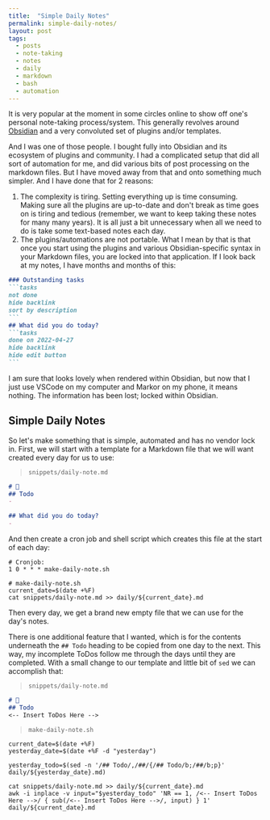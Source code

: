 ```yaml
---
title:  "Simple Daily Notes" 
permalink: simple-daily-notes/
layout: post
tags: 
  - posts
  - note-taking
  - notes
  - daily
  - markdown
  - bash
  - automation
---
```


It is very popular at the moment in some circles online to show off one's personal note-taking process/system. This generally revolves around [Obsidian](https://obsidian.md/) and a very convoluted set of plugins and/or templates. 

And I was one of those people. I bought fully into Obsidian and its ecosystem of plugins and community. I had a complicated setup that did all sort of automation for me, and did various bits of post processing on the markdown files. But I have moved away from that and onto something much simpler. And I have done that for 2 reasons:

1. The complexity is tiring. Setting everything up is time consuming. Making sure all the plugins are up-to-date and don't break as time goes on is tiring and tedious (remember, we want to keep taking these notes for many many years). It is all just a bit unnecessary when all we need to do is take some text-based notes each day.
1. The plugins/automations are not portable. What I mean by that is that once you start using the plugins and various Obsidian-specific syntax in your Markdown files, you are locked into that application. If I look back at my notes, I have months and months of this:

````markdown
### Outstanding tasks
```tasks
not done
hide backlink
sort by description
```
## What did you do today?
```tasks
done on 2022-04-27
hide backlink
hide edit button
```
````

I am sure that looks lovely when rendered within Obsidian, but now that I just use VSCode on my computer and Markor on my phone, it means nothing. The information has been lost; locked within Obsidian.

## Simple Daily Notes

So let's make something that is simple, automated and has no vendor lock in. First, we will start with a template for a Markdown file that we will want created every day for us to use: 

> `snippets/daily-note.md`
```markdown
# 📓
## Todo
- 

## What did you do today?
- 
```

And then create a cron job and shell script which creates this file at the start of each day:

```shell
# Cronjob: 
1 0 * * * make-daily-note.sh

# make-daily-note.sh
current_date=$(date +%F)
cat snippets/daily-note.md >> daily/${current_date}.md
```

Then every day, we get a brand new empty file that we can use for the day's notes. 

There is one additional feature that I wanted, which is for the contents underneath the `## Todo` heading to be copied from one day to the next. This way, my incomplete ToDos follow me through the days until they are completed. With a small change to our template and little bit of `sed` we can accomplish that:

> `snippets/daily-note.md`
```markdown
# 📓
## Todo
<-- Insert ToDos Here -->
```

> `make-daily-note.sh`
```shell
current_date=$(date +%F)
yesterday_date=$(date +%F -d "yesterday")

yesterday_todo=$(sed -n '/## Todo/,/##/{/## Todo/b;/##/b;p}' daily/${yesterday_date}.md)

cat snippets/daily-note.md >> daily/${current_date}.md
awk -i inplace -v input="$yesterday_todo" 'NR == 1, /<-- Insert ToDos Here -->/ { sub(/<-- Insert ToDos Here -->/, input) } 1' daily/${current_date}.md
```